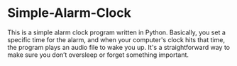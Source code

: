 # Simple-Alarm-Clock
This is a simple alarm clock program written in Python. Basically, you set a specific time for the alarm, and when your computer's clock hits that time, the program plays an audio file to wake you up. It's a straightforward way to make sure you don’t oversleep or forget something important.
